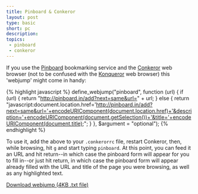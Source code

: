 ```yaml
---
title: Pinboard & Conkeror
layout: post
type: basic
short: pc
description: 
topics:
 - pinboard
 - conkeror
---
```

If you use the [Pinboard](http://pinboard.in "A del.icio.us clone, without all the gubbins that's made del.icio.us crap") bookmarking service and the [Conkeror](http://conkeror.org "Effectively Firefox with no chrome, controlled entirely from the keyboard") web browser (not to be confused with the [Konqueror](http://www.konqueror.org/ "Some sort of file and web browser combo for KDE") web browser) this 'webjump' might come in handy:

{% highlight javascript %}
define_webjump("pinboard", function (url) {
    if (url) {
        return "http://pinboard.in/add?next=same&url=" + url;
    } else {
        return "javascript:document.location.href='http://pinboard.in/add?next=same&url='+encodeURIComponent(document.location.href)+'&description='+encodeURIComponent(document.getSelection())+'&title='+encodeURIComponent(document.title);";
   }
}, $argument = "optional");
{% endhighlight %}

To use it, add the above to your `.conkerorrc` file, restart Conkeror, then, while browsing, hit `g` and start typing `pinboard`. At this point, you can feed it an URL and hit return--in which case the pinboard form will appear for you to fill in--or just hit return, in which case the pinboard form will appear already filled with the URL and title of the  page you were browsing, as well as any highlighted text.

<a href='/u/2009/08/conkerorrc.txt'>Download webjump (4KB .txt file)</a>